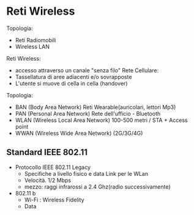 # Reti Wireless

Topologia:
- Reti Radiomobili 
- Wireless LAN

Reti Wireless:
- accesso attraverso un canale "senza filo"
Rete Cellulare:
- Tassellatura di aree adiacenti e/o sovrapposte
- L'utente si muove di cella in cella (handover)

Topologia:
- BAN (Body Area Network)
Reti Wearable(auricolari, lettori Mp3)
- PAN (Personal Area Network)
Rete dell'ufficio - Bluetooth
- WLAN (Wireless Local Area Network)
100-500 metri / STA + Access point
- WWAN (Wireless Wide Area Network)
(2G/3G/4G)
 
 ## Standard IEEE 802.11
- Protocollo IEEE 802.11 Legacy
	- Specifiche a livello fisico e data Link per le WLan
	- Velocità. 1/2 Mbps
	- mezzo: raggi infrarossi a 2.4 Ghz(radio successivamente)
- 802.11 b
	- Wi-Fi : Wireless Fidelity
	- Data
<!--stackedit_data:
eyJoaXN0b3J5IjpbLTEwNDAxMDI3OTNdfQ==
-->